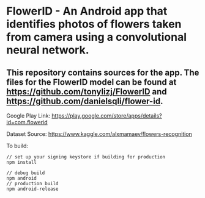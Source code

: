 # FlowerID - An Android app that identifies photos of flowers taken from camera using a convolutional neural network.

## This repository contains sources for the app. The files for the FlowerID model can be found at https://github.com/tonylizj/FlowerID and https://github.com/danielsqli/flower-id.

Google Play Link: https://play.google.com/store/apps/details?id=com.flowerid

Dataset Source:
https://www.kaggle.com/alxmamaev/flowers-recognition

To build:
```
// set up your signing keystore if building for production
npm install

// debug build
npm android
// production build
npm android-release
